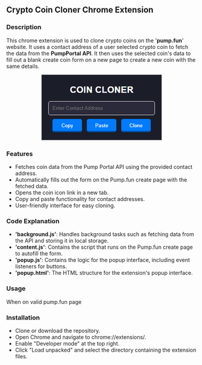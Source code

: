 ## Crypto Coin Cloner Chrome Extension
### Description
This chrome extension is used to clone crypto coins on the '**pump.fun**' website. It uses a contact address of a user selected crypto coin to fetch the data from the **PumpPortal API**. It then uses the selected coin's data to fill out a blank create coin form on a new page to create a new coin with the same details.

<p align="center">
  <img src='demo.png'/>
</p> 

### Features
- Fetches coin data from the Pump Portal API using the provided contact address.
- Automatically fills out the form on the Pump.fun create page with the fetched data.
- Opens the coin icon link in a new tab.
- Copy and paste functionality for contact addresses.
- User-friendly interface for easy cloning.
### Code Explanation
- **'background.js'**: Handles background tasks such as fetching data from the API and storing it in local storage.
- **'content.js'**: Contains the script that runs on the Pump.fun create page to autofill the form.
- **'popup.js'**: Contains the logic for the popup interface, including event listeners for buttons.
- **'popup.html'**: The HTML structure for the extension's popup interface.
### Usage
When on  valid pump.fun page
### Installation
- Clone or download the repository.
- Open Chrome and navigate to chrome://extensions/.
- Enable "Developer mode" at the top right.
- Click "Load unpacked" and select the directory containing the extension files.
